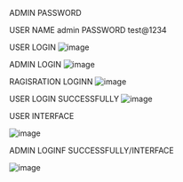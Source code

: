 
ADMIN PASSWORD 

USER NAME  admin 
PASSWORD   test@1234






USER LOGIN
![image](https://github.com/user-attachments/assets/ad9f76f8-69e8-424c-b39e-efcb716c556b)

ADMIN LOGIN
![image](https://github.com/user-attachments/assets/a5b5f3a6-dd6f-40be-93be-76491c285b45)


RAGISRATION LOGINN
![image](https://github.com/user-attachments/assets/90d921bf-2649-4dfd-be67-5567d03f10af)


 USER LOGIN SUCCESSFULLY
![image](https://github.com/user-attachments/assets/76a8f20d-e3f1-4a01-842b-19830718ebde)


USER INTERFACE

![image](https://github.com/user-attachments/assets/43523cd4-c9a5-42cd-9368-0a0ded5e758a)



ADMIN LOGINF SUCCESSFULLY/INTERFACE


![image](https://github.com/user-attachments/assets/8f148a8f-77b7-4c84-9410-05d3cd30d4e5)




